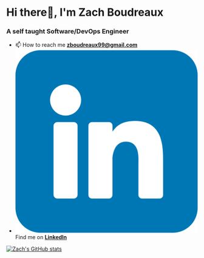 # Hi there👋, I'm Zach Boudreaux
### A self taught Software/DevOps Engineer

- 📫 How to reach me **zboudreaux99@gmail.com**
- ![Linkedin](/resources/linkedin.png) Find me on **[LinkedIn](https://www.linkedin.com/zacharyrb99)**

[![Zach's GitHub stats](https://github-readme-stats.vercel.app/api?username=zacharyrb99)](https://github.com/zacharyrb99/github-readme-stats)